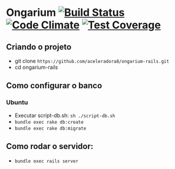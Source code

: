 # Ongarium [![Build Status](https://snap-ci.com/aceleradora8/ongarium-rails/branch/master/build_image)](https://snap-ci.com/aceleradora8/ongarium-rails/branch/master) [![Code Climate](https://codeclimate.com/github/aceleradora8/ongarium-rails/badges/gpa.svg)](https://codeclimate.com/github/aceleradora8/ongarium-rails) [![Test Coverage](https://codeclimate.com/github/aceleradora8/ongarium-rails/badges/coverage.svg)](https://codeclimate.com/github/aceleradora8/ongarium-rails/coverage)

## Criando o projeto

* git clone `https://github.com/aceleradora8/ongarium-rails.git`
* cd ongarium-rails

## Como configurar o banco

### Ubuntu

* Executar script-db.sh: `sh ./script-db.sh`
* `bundle exec rake db:create`
* `bundle exec rake db:migrate`

## Como rodar o servidor:
* `bundle exec rails server`
